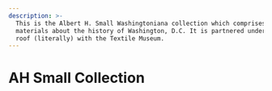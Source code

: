 ```yaml
---
description: >-
  This is the Albert H. Small Washingtoniana collection which comprises
  materials about the history of Washington, D.C. It is partnered under the same
  roof (literally) with the Textile Museum.
---
```


# AH Small Collection

